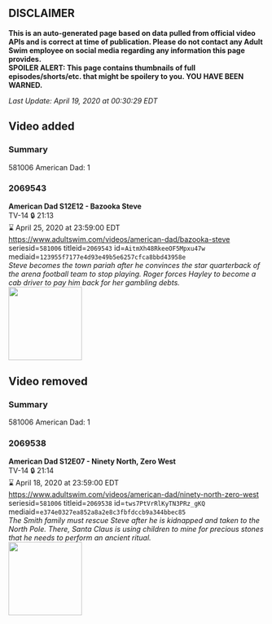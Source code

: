 ## DISCLAIMER
**This is an auto-generated page based on data pulled from official video APIs and is correct at time of publication. Please do not contact any Adult Swim employee on social media regarding any information this page provides.**  
**SPOILER ALERT: This page contains thumbnails of full episodes/shorts/etc. that might be spoilery to you. YOU HAVE BEEN WARNED.**  

_Last Update: April 19, 2020 at 00:30:29 EDT_
## Video added
### Summary
581006 American Dad: 1  
### 2069543
**American Dad S12E12 - Bazooka Steve**  
TV-14 🔒 21:13  
⌛ April 25, 2020 at 23:59:00 EDT  
https://www.adultswim.com/videos/american-dad/bazooka-steve  
seriesid=`581006` titleid=`2069543` id=`AitmXh48RkeeOF5Mpxu47w` mediaid=`123955f7177e4d93e49b5e6257cfca8bbd43958e`  
_Steve becomes the town pariah after he convinces the star quarterback of the arena football team to stop playing. Roger forces Hayley to become a cab driver to pay him back for her gambling debts._  
<a href="https://i.cdn.turner.com/adultswim/big/image-upload/thumbnails/thumb-2_image-151870777267015.jpg"><img src="https://i.cdn.turner.com/adultswim/big/image-upload/thumbnails/thumb-2_image-151870777267015.jpg" height="144px" /></a>
## Video removed
### Summary
581006 American Dad: 1  
### 2069538
**American Dad S12E07 - Ninety North, Zero West**  
TV-14 🔒 21:14  
⌛ April 18, 2020 at 23:59:00 EDT  
https://www.adultswim.com/videos/american-dad/ninety-north-zero-west  
seriesid=`581006` titleid=`2069538` id=`tws7PtVrRlKyTN3PRz_gKQ` mediaid=`e374e0327ea852a8a2e8c3fbfdccb9a344bbec85`  
_The Smith family must rescue Steve after he is kidnapped and taken to the North Pole. There, Santa Claus is using children to mine for precious stones that he needs to perform an ancient ritual._  
<a href="https://i.cdn.turner.com/adultswim/big/image-upload/thumbnails/thumb-2_image-151803218298013.jpg"><img src="https://i.cdn.turner.com/adultswim/big/image-upload/thumbnails/thumb-2_image-151803218298013.jpg" height="144px" /></a>
